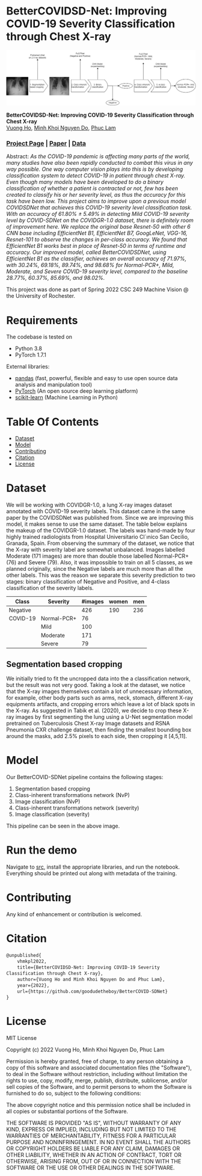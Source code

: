# BetterCOVIDSD-Net: Improving COVID-19 Severity Classification through Chest X-ray

![Results of analysis](./docs/cover.png)

**BetterCOVIDSD-Net: Improving COVID-19 Severity Classification through Chest X-ray**<br>[Vuong Ho](https://github.com/goodudetheboy), [Minh Khoi Nguyen Do](https://github.com/DiningSystem), [Phuc Lam](https://github.com/phcuslamh)<br>

### [Project Page](https://github.com/goodudetheboy/BetterCOVID-SDNet) | [Paper](./paper/paper.pdf) | [Data](#dataset)<br>

Abstract: *As the COVID-19 pandemic is affecting many parts of the world, many studies have also been rapidly conducted to combat this virus in any way possible. One way computer vision plays into this is by developing classification system to detect COVID-19 in patient through chest X-ray. Even though many models have been developed to do a binary classification of whether a patient is contracted or not, few has been created to classify his or her severity level, as thus the accuracy for this task have been low. This project aims to improve upon a previous model COVIDSDNet that achieves this COVID-19 severity level classification task. With an accuracy of 61.80% ± 5.49% in detecting Mild COVID-19 severity level by COVID-SDNet on the COVIDGR-1.0 dataset, there is definitely room of improvement here. We replace the original base Resnet-50 with other 6 CNN base including EfficientNet B1, EfficientNet B7, GoogLeNet, VGG-16, Resnet-101 to observe the changes in per-class accuracy. We found that EfficientNet B1 works best in place of Resnet-50 in terms of runtime and accuracy. Our improved model, called BetterCOVIDSDNet, using EfficientNet B1 as the classifier, achieves an overall accuracy of 71.97%, with 30.24%, 69.18%, 89.74%, and 98.68% for Normal-PCR+, Mild, Moderate, and Severe COVID-19 severity level, compared to the baseline 28.77%, 60.37%, 85.69%, and 98.02%.* 

This project was done as part of Spring 2022 CSC 249 Machine Vision @ the University of Rochester.

# Requirements
The codebase is tested on 
* Python 3.8
* PyTorch 1.7.1

External libraries:
- [pandas](https://pandas.pydata.org/) (fast, powerful, flexible and easy to use open source data analysis and manipulation tool)
- [PyTorch](https://pytorch.org/) (An open source deep learning platform) 
- [scikit-learn](https://scikit-learn.org/) (Machine Learning in Python)

# Table Of Contents
-  [Dataset](#dataset)
-  [Model](#model)
-  [Contributing](#contributing)
-  [Citation](#citation)
-  [License](#license)

# Dataset   
We will be working with COVIDGR-1.0, a lung
X-ray images dataset annotated with COVID-19 severity labels. This dataset came in the same paper by the COVIDSDNet was published from. Since we are improving this
model, it makes sense to use the same dataset. The table below explains the makeup of the COVIDGR-1.0 dataset. The labels
was hand-made by four highly trained radiologists from
Hospital Universitario Cl´ınico San Cecilio, Granada, Spain.
From observing the summary of the dataset, we notice that the X-ray with severity label are somewhat unbalanced. Images labelled Moderate (171 images) are more
than double those labelled Normal-PCR+ (76) and Severe
(79). Also, it was impossible to train on all 5 classes, as we
planned originally, since the Negative labels are much more
than all the other labels. This was the reason we separate
this severity prediction to two stages: binary classification
of Negative and Positive, and 4-class classification of the
severity labels.

| Class       | Severity    | #images       | women | men | 
| ----------- | ----------- | -----------   | ----------- | ----------- |
| Negative    |             | 426 | 190 | 236 |
| COVID-19    | Normal-PCR+ | 76 | | |
| | Mild | 100 | | |
| | Moderate | 171 | | |
| | Severe | 79

## Segmentation based cropping 
We initially tried to fit the uncropped data into the a classification network, but the result was not very good. Taking a look at the dataset, we notice that the X-ray images
themselves contain a lot of unnecessary information, for example, other body parts such as arms, neck, stomach, different X-ray equipments artifacts, and cropping errors which leave a lot
of black spots in the X-ray. As suggested in Tabik et al.
(2020), we decide to crop these X-ray images by first segmenting the lung using a U-Net segmentation model pretrained on Tuberculosis Chest X-ray Image datasets and
RSNA Pneumonia CXR challenge dataset, then finding the
smallest bounding box around the masks, add 2.5% pixels
to each side, then cropping it [4,5,11].

# Model
Our BetterCOVID-SDNet pipeline contains the following stages:
1. Segmentation based cropping
2. Class-inherent transformations network (NvP)
3. Image classification (NvP)
2. Class-inherent transformations network (severity)
3. Image classification (severity)

This pipeline can be seen in the above image.

# Run the demo

Navigate to [src](./src/), install the appropriate libraries, and run the notebook. Everything should be printed out along with metadata of the training.

# Contributing
Any kind of enhancement or contribution is welcomed.

# Citation
```
@unpublished{
    vhmkpl2022,
    title={BetterCOVIDSD-Net: Improving COVID-19 Severity Classification through Chest X-ray},
    author={Vuong Ho and Minh Khoi Nguyen Do and Phuc Lam},
    year={2022},
    url={https://github.com/goodudetheboy/BetterCOVID-SDNet}
}
```

# License
MIT License

Copyright (c) 2022 Vuong Ho, Minh Khoi Nguyen Do, Phuc Lam

Permission is hereby granted, free of charge, to any person obtaining a copy
of this software and associated documentation files (the "Software"), to deal
in the Software without restriction, including without limitation the rights
to use, copy, modify, merge, publish, distribute, sublicense, and/or sell
copies of the Software, and to permit persons to whom the Software is
furnished to do so, subject to the following conditions:

The above copyright notice and this permission notice shall be included in all
copies or substantial portions of the Software.

THE SOFTWARE IS PROVIDED "AS IS", WITHOUT WARRANTY OF ANY KIND, EXPRESS OR
IMPLIED, INCLUDING BUT NOT LIMITED TO THE WARRANTIES OF MERCHANTABILITY,
FITNESS FOR A PARTICULAR PURPOSE AND NONINFRINGEMENT. IN NO EVENT SHALL THE
AUTHORS OR COPYRIGHT HOLDERS BE LIABLE FOR ANY CLAIM, DAMAGES OR OTHER
LIABILITY, WHETHER IN AN ACTION OF CONTRACT, TORT OR OTHERWISE, ARISING FROM,
OUT OF OR IN CONNECTION WITH THE SOFTWARE OR THE USE OR OTHER DEALINGS IN THE
SOFTWARE.